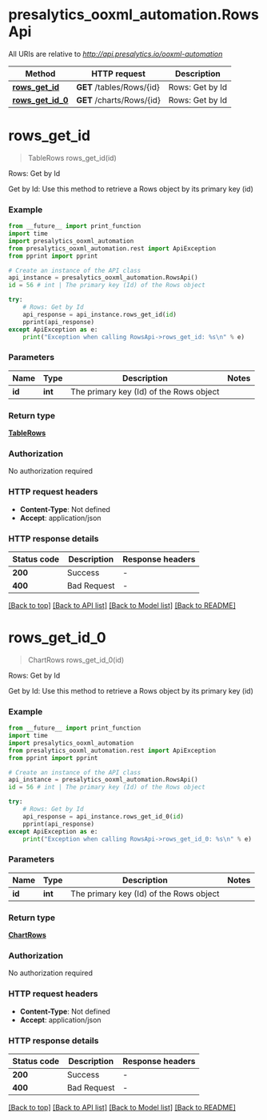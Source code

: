 # presalytics_ooxml_automation.RowsApi

All URIs are relative to *http://api.presalytics.io/ooxml-automation*

Method | HTTP request | Description
------------- | ------------- | -------------
[**rows_get_id**](RowsApi.md#rows_get_id) | **GET** /tables/Rows/{id} | Rows: Get by Id
[**rows_get_id_0**](RowsApi.md#rows_get_id_0) | **GET** /charts/Rows/{id} | Rows: Get by Id


# **rows_get_id**
> TableRows rows_get_id(id)

Rows: Get by Id

Get by Id: Use this method to retrieve a Rows object by its primary key (id)

### Example

```python
from __future__ import print_function
import time
import presalytics_ooxml_automation
from presalytics_ooxml_automation.rest import ApiException
from pprint import pprint

# Create an instance of the API class
api_instance = presalytics_ooxml_automation.RowsApi()
id = 56 # int | The primary key (Id) of the Rows object

try:
    # Rows: Get by Id
    api_response = api_instance.rows_get_id(id)
    pprint(api_response)
except ApiException as e:
    print("Exception when calling RowsApi->rows_get_id: %s\n" % e)
```

### Parameters

Name | Type | Description  | Notes
------------- | ------------- | ------------- | -------------
 **id** | **int**| The primary key (Id) of the Rows object | 

### Return type

[**TableRows**](TableRows.md)

### Authorization

No authorization required

### HTTP request headers

 - **Content-Type**: Not defined
 - **Accept**: application/json

### HTTP response details
| Status code | Description | Response headers |
|-------------|-------------|------------------|
**200** | Success |  -  |
**400** | Bad Request |  -  |

[[Back to top]](#) [[Back to API list]](../README.md#documentation-for-api-endpoints) [[Back to Model list]](../README.md#documentation-for-models) [[Back to README]](../README.md)

# **rows_get_id_0**
> ChartRows rows_get_id_0(id)

Rows: Get by Id

Get by Id: Use this method to retrieve a Rows object by its primary key (id)

### Example

```python
from __future__ import print_function
import time
import presalytics_ooxml_automation
from presalytics_ooxml_automation.rest import ApiException
from pprint import pprint

# Create an instance of the API class
api_instance = presalytics_ooxml_automation.RowsApi()
id = 56 # int | The primary key (Id) of the Rows object

try:
    # Rows: Get by Id
    api_response = api_instance.rows_get_id_0(id)
    pprint(api_response)
except ApiException as e:
    print("Exception when calling RowsApi->rows_get_id_0: %s\n" % e)
```

### Parameters

Name | Type | Description  | Notes
------------- | ------------- | ------------- | -------------
 **id** | **int**| The primary key (Id) of the Rows object | 

### Return type

[**ChartRows**](ChartRows.md)

### Authorization

No authorization required

### HTTP request headers

 - **Content-Type**: Not defined
 - **Accept**: application/json

### HTTP response details
| Status code | Description | Response headers |
|-------------|-------------|------------------|
**200** | Success |  -  |
**400** | Bad Request |  -  |

[[Back to top]](#) [[Back to API list]](../README.md#documentation-for-api-endpoints) [[Back to Model list]](../README.md#documentation-for-models) [[Back to README]](../README.md)

